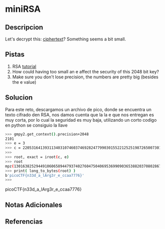 # miniRSA

## Descripcion
Let's decrypt this: [ciphertext](https://jupiter.challenges.picoctf.org/static/d21037ad23ed84cfff20a84768a0f2b2/ciphertext)? Something seems a bit small.

## Pistas
1. RSA [tutorial](https://en.wikipedia.org/wiki/RSA_(cryptosystem))
2. How could having too small an e affect the security of this 2048 bit key?
3. Make sure you don't lose precision, the numbers are pretty big (besides the e value)

## Solucion 
Para este reto, descargamos un archivo de pico, donde se encuentra un texto cifrado den RSA, nos damos cuenta que la la e que nos entregan es muy corta, por lo cual la seguridad es muy baja, utilizando un corto codigo en python se consiguio la llave
```bash
>>> gmpy2.get_context().precision+2048
2101
>>> e = 3
>>> c = 2205316413931134031074603746928247799030155221252519872650073010782049179856976080512716237308882294226369300412719995904064931819531456392957957122459640736424089744772221933500860936331459280832211445548332429338572369823704784625368933
>>> 
>>> root, exact = iroot(c, e)
>>> root
mpz(13016382529449106065894479374027604750406953699090365388203708028670029596145277)
>>> print( long_to_bytes(root) )
b'picoCTF{n33d_a_lArg3r_e_ccaa7776}'
>>> 

```

picoCTF{n33d_a_lArg3r_e_ccaa7776}

## Notas Adicionales

## Referencias